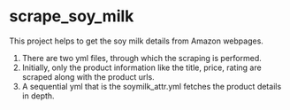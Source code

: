 # scrape_soy_milk

This project helps to get the soy milk details from Amazon webpages.

1) There are two yml files, through which the scraping is performed.
2) Initially, only the product information like the title, price, rating are scraped along with the product urls.
3) A sequential yml that is the soymilk_attr.yml fetches the product details in depth.
